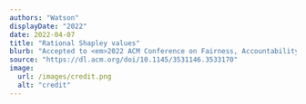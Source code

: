 ```yaml
---
authors: "Watson"
displayDate: "2022"
date: 2022-04-07
title: "Rational Shapley values"
blurb: "Accepted to <em>2022 ACM Conference on Fairness, Accountability, and Transparency</em>."
source: "https://dl.acm.org/doi/10.1145/3531146.3533170"
image:
  url: /images/credit.png
  alt: "credit"
---
```


